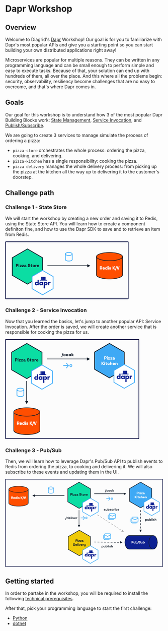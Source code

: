 # Dapr Workshop


## Overview

Welcome to Diagrid's [Dapr](https://dapr.io/) Workshop! Our goal is for you to familiarize with Dapr's most popular APIs and give you a starting point so you can start building your own distributed applications right away!

Microservices are popular for multiple reasons. They can be written in any programming language and can be small enough to perform simple and easy to execute tasks. Because of that, your solution can end up with hundreds of them, all over the place. And this where all the problems begin: security, observability, resiliency become challenges that are no easy to overcome, and that's where Dapr comes in.

## Goals

Our goal for this workshop is to understand how 3 of the most popular Dapr Building Blocks work: [State Management](https://docs.dapr.io/developing-applications/building-blocks/state-management/), [Service Invocation](https://docs.dapr.io/developing-applications/building-blocks/service-invocation/), and [Publish/Subscribe](https://docs.dapr.io/developing-applications/building-blocks/pubsub/).

We are going to create 3 services to manage simulate the process of ordering a pizza:

- `pizza-store` orchestrates the whole process: ordering the pizza, cooking, and delivering.
- `pizza-kitchen` has a single responsibility: cooking the pizza.
- `pizza delivery` manages the whole delivery process: from picking up the pizza at the kitchen all the way up to delivering it to the customer's doorstep.

## Challenge path

### Challenge 1 - State Store

We will start the workshop by creating a new order and saving it to Redis, using the State Store API. You will learn how to create a component definiton fine, and how to use the Dapr SDK to save and to retrieve an item from Redis.

![challenge-1](/imgs/challenge-1.png)

### Challenge 2 - Service Invocation

Now that you learned the basics, let's jump to another popular API: Service Invocation. After the order is saved, we will create another service that is responsible for cooking the pizza for us.

![challenge-2](/imgs/challenge-2.png)

### Challenge 3 - Pub/Sub

Then, we will learn how to leverage Dapr's Pub/Sub API to publish events to Redis from ordering the pizza, to cooking and delivering it. We will also subscribe to these events and updating them in the UI.

![challenge-3](/imgs/challenge-3.png)

## Getting started

In order to partake in the workshop, you will be required to install the following [technical prerequisites](./docs/prerequisites.md).

After that, pick your programming language to start the first challenge:

- [Python](/docs/challenge-1/python.md)
- [dotnet](/docs/challenge-1/dotnet.md)
